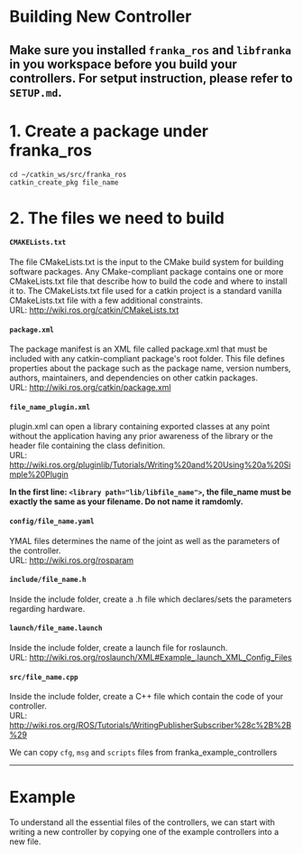 # Building New Controller

Make sure you installed `franka_ros` and `libfranka` in you workspace before you build your controllers. For setput instruction, please refer to `SETUP.md`.
---

# 1. Create a package under franka_ros
```
cd ~/catkin_ws/src/franka_ros
catkin_create_pkg file_name
```
# 2. The files we need to build
#### `CMAKELists.txt`
The file CMakeLists.txt is the input to the CMake build system for building software packages. Any CMake-compliant package contains one or more CMakeLists.txt file that describe how to build the code and where to install it to. The CMakeLists.txt file used for a catkin project is a standard vanilla CMakeLists.txt file with a few additional constraints.  
URL: http://wiki.ros.org/catkin/CMakeLists.txt

#### `package.xml`
The package manifest is an XML file called package.xml that must be included with any catkin-compliant package's root folder. This file defines properties about the package such as the package name, version numbers, authors, maintainers, and dependencies on other catkin packages.  
URL: http://wiki.ros.org/catkin/package.xml

#### `file_name_plugin.xml`
plugin.xml can open a library containing exported classes at any point without the application having any prior awareness of the library or the header file containing the class definition.  
URL: http://wiki.ros.org/pluginlib/Tutorials/Writing%20and%20Using%20a%20Simple%20Plugin  

**In the first line: `<library path="lib/libfile_name">`, the file_name must be exactly the same as your filename. Do not name it ramdomly.**

#### `config/file_name.yaml`
YMAL files determines the name of the joint as well as the parameters of the controller.  
URL: http://wiki.ros.org/rosparam

#### `include/file_name.h`
Inside the include folder, create a .h file which declares/sets the parameters regarding hardware.


#### `launch/file_name.launch`
Inside the include folder, create a launch file for roslaunch.  
URL: http://wiki.ros.org/roslaunch/XML#Example_.launch_XML_Config_Files

#### `src/file_name.cpp`
Inside the include folder, create a C++ file which contain the code of your controller.   
URL: http://wiki.ros.org/ROS/Tutorials/WritingPublisherSubscriber%28c%2B%2B%29

We can copy `cfg`, `msg` and `scripts` files from franka_example_controllers

---
# Example
To understand all the essential files of the controllers, we can start with writing a new controller by copying one of the example controllers into a new file.  




